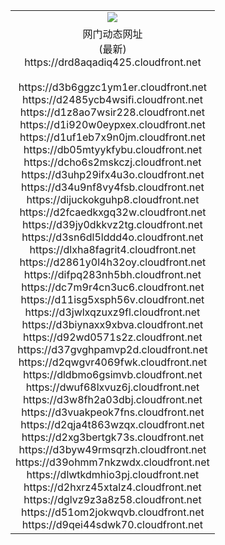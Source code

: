 ﻿<table>
  <tr></tr>
  <tr><td colspan=2 align=center><img src="https://drd8aqadiq425.cloudfront.net/Up/oGate.jpg" /></td></tr>
  <tr><td colspan=2 align=center>网门动态网址<br/>(最新)
<br>https://drd8aqadiq425.cloudfront.net
<br/>
<br>https://d3b6ggzc1ym1er.cloudfront.net
<br>https://d2485ycb4wsifi.cloudfront.net
<br>https://d1z8ao7wsir228.cloudfront.net
<br>https://d1i920w0eypxex.cloudfront.net
<br>https://d1uf1eb7x9n0jm.cloudfront.net
<br>https://db05mtyykfybu.cloudfront.net
<br>https://dcho6s2mskczj.cloudfront.net
<br>https://d3uhp29ifx4u3o.cloudfront.net
<br>https://d34u9nf8vy4fsb.cloudfront.net
<br>https://dijuckokguhp8.cloudfront.net
<br>https://d2fcaedkxgq32w.cloudfront.net
<br>https://d39jy0dkkvz2tg.cloudfront.net
<br>https://d3sn6dl5lddd4o.cloudfront.net
<br>https://dlxha8fagrit4.cloudfront.net
<br>https://d2861y0l4h32oy.cloudfront.net
<br>https://difpq283nh5bh.cloudfront.net
<br>https://dc7m9r4cn3uc6.cloudfront.net
<br>https://d11isg5xsph56v.cloudfront.net
<br>https://d3jwlxqzuxz9fl.cloudfront.net
<br>https://d3biynaxx9xbva.cloudfront.net
<br>https://d92wd0571s2z.cloudfront.net
<br>https://d37gvghpamvp2d.cloudfront.net
<br>https://d2qwgvr4069fwk.cloudfront.net
<br>https://dldbmo6gsimvb.cloudfront.net
<br>https://dwuf68lxvuz6j.cloudfront.net
<br>https://d3w8fh2a03dbj.cloudfront.net
<br>https://d3vuakpeok7fns.cloudfront.net
<br>https://d2qja4t863wzqx.cloudfront.net
<br>https://d2xg3bertgk73s.cloudfront.net
<br>https://d3byw49rmsqrzh.cloudfront.net
<br>https://d39ohmm7nkzwdx.cloudfront.net
<br>https://dlwtkdmhio3pj.cloudfront.net
<br>https://d2hxrz45xtalz4.cloudfront.net
<br>https://dglvz9z3a8z58.cloudfront.net
<br>https://d51om2jokwqvb.cloudfront.net
<br>https://d9qei44sdwk70.cloudfront.net
    </td>
  </tr>
</table>
